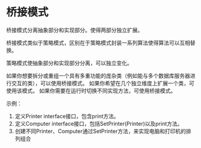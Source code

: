 # 桥接模式

桥接模式分离抽象部分和实现部分。使得两部分独立扩展。

桥接模式类似于策略模式，区别在于策略模式封装一系列算法使得算法可以互相替换。

策略模式使抽象部分和实现部分分离，可以独立变化。

如果你想要拆分或重组一个具有多重功能的庞杂类（例如能与多个数据库服务器进行交互的类），可以使用桥接模式。
如果你希望在几个独立维度上扩展一个类，可使用该模式。
如果你需要在运行时切换不同实现方法，可使用桥接模式。

示例：
1. 定义Printer interface接口，包含print方法。
2. 定义Computer interface接口，包括SetPrinter(Printer)以及print方法。
3. 创建不同Printer、Computer通过SetPrinter方法，来实现电脑和打印机的排列组合